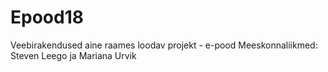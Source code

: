 # Epood18
Veebirakendused aine raames loodav projekt - e-pood
Meeskonnaliikmed: Steven Leego ja Mariana Urvik
